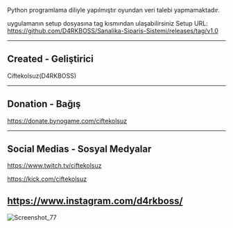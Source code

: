 Python programlama diliyle yapılmıştır oyundan veri talebi yapmamaktadır.

uygulamanın setup dosyasına tag kısmından ulaşabilirsiniz
Setup URL: https://github.com/D4RKBOSS/Sanalika-Siparis-Sistemi/releases/tag/v1.0

----------------------------------------------------
Created - Geliştirici
----------------------------------------------------
Ciftekolsuz(D4RKBOSS)

----------------------------------------------------
Donation - Bağış
----------------------------------------------------
https://donate.bynogame.com/ciftekolsuz

----------------------------------------------------
Social Medias - Sosyal Medyalar
----------------------------------------------------

https://www.twitch.tv/ciftekolsuz

https://kick.com/ciftekolsuz

https://www.instagram.com/d4rkboss/
----------------------------------------------------

![Screenshot_77](https://github.com/user-attachments/assets/0ec30867-5491-443c-abc8-5e1a59c1baec)
